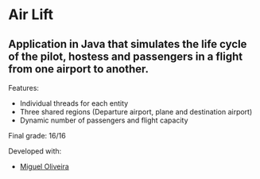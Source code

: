 # Air Lift

## Application in Java that simulates the life cycle of the pilot, hostess and passengers in a flight from one airport to another.

Features:
- Individual threads for each entity
- Three shared regions (Departure airport, plane and destination airport)
- Dynamic number of passengers and flight capacity

Final grade: 16/16

Developed with:

- [Miguel Oliveira](https://github.com/ruimigueloliveira)
